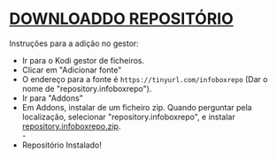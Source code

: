 # <a href="repository.infoboxrepo.zip">DOWNLOADDO REPOSITÓRIO</a>

Instruções para a adição no gestor:


<p align="left">
  <ul>
    <li>Ir para o Kodi gestor de ficheiros.</li>
    <li>Clicar em "Adicionar fonte"</li>
    <li>O endereço para a fonte é <code>https://tinyurl.com/infoboxrepo</code> (Dar o nome de "repository.infoboxrepo").</li>
    <li>Ir para "Addons"</li>
    <li>Em Addons, instalar de um ficheiro zip. Quando perguntar pela localização, selecionar "repository.infoboxrepo", e instalar <a href="repository.infoboxrepo.zip">repository.infoboxrepo.zip</a>.</li>
    -
    <li>Repositório Instalado!</li>
    
</ul>

                                      
                                       

</p>

